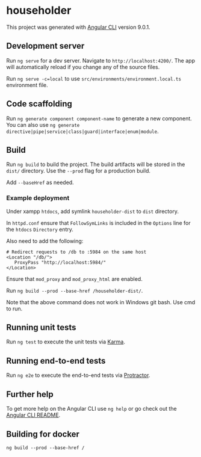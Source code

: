 # householder

This project was generated with [Angular CLI](https://github.com/angular/angular-cli) version 9.0.1.

## Development server

Run `ng serve` for a dev server. Navigate to `http://localhost:4200/`. The app will automatically reload if you change any of the source files.

Run `ng serve -c=local` to use `src/environments/environment.local.ts` environment file.

## Code scaffolding

Run `ng generate component component-name` to generate a new component. You can also use `ng generate directive|pipe|service|class|guard|interface|enum|module`.

## Build

Run `ng build` to build the project. The build artifacts will be stored in the `dist/` directory. Use the `--prod` flag for a production build.

Add `--baseHref` as needed. 

### Example deployment

Under xampp `htdocs`, add symlink `householder-dist` to `dist` directory.

In `httpd.conf` ensure that `FollowSymLinks` is included in the `Options` line for the `htdocs` `Directory` entry.

Also need to add the following:
```
# Redirect requests to /db to :5984 on the same host
<Location "/db/">
   ProxyPass "http://localhost:5984/"
</Location>
```
Ensure that `mod_proxy` and `mod_proxy_html` are enabled.

Run `ng build --prod --base-href /householder-dist/`.

Note that the above command does not work in Windows git bash. Use cmd to run.

## Running unit tests

Run `ng test` to execute the unit tests via [Karma](https://karma-runner.github.io).

## Running end-to-end tests

Run `ng e2e` to execute the end-to-end tests via [Protractor](http://www.protractortest.org/).

## Further help

To get more help on the Angular CLI use `ng help` or go check out the [Angular CLI README](https://github.com/angular/angular-cli/blob/master/README.md).

## Building for docker

`ng build --prod --base-href /`